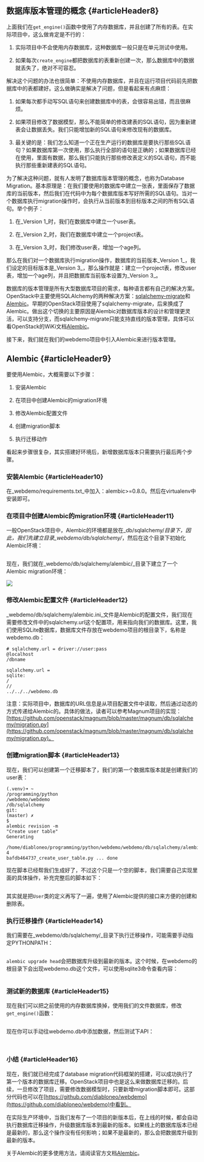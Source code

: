 ## 数据库版本管理的概念 {#articleHeader8}

上面我们在`get_engine()`函数中使用了内存数据库，并且创建了所有的表。在实际项目中，这么做肯定是不行的：

1. 实际项目中不会使用内存数据库，这种数据库一般只是在单元测试中使用。

2. 如果每次`create_engine`都把数据库的表重新创建一次，那么数据库中的数据就丢失了，绝对不可容忍。

解决这个问题的办法也很简单：不使用内存数据库，并且在运行项目代码前先把数据库中的表都建好。这么做确实是解决了问题，但是看起来有点麻烦：

1. 如果每次都手动写SQL语句来创建数据库中的表，会很容易出错，而且很麻烦。

2. 如果项目修改了数据模型，那么不能简单的修改建表的SQL语句，因为重新建表会让数据丢失。我们只能增加新的SQL语句来修改现有的数据库。

3. 最关键的是：我们怎么知道一个正在生产运行的数据库是要执行那些SQL语句？如果数据库第一次使用，那么执行全部的语句是正确的；如果数据库已经在使用，里面有数据，那么我们只能执行那些修改表定义的SQL语句，而不能执行那些重新建表的SQL语句。

为了解决这种问题，就有人发明了数据库版本管理的概念，也称为Database Migration。基本原理是：在我们要使用的数据库中建立一张表，里面保存了数据库的当前版本，然后我们在代码中为每个数据库版本写好所需的SQL语句。当对一个数据库执行migration操作时，会执行从当前版本到目标版本之间的所有SQL语句。举个例子：

1. 在_Version 1_时，我们在数据库中建立一个user表。

2. 在_Version 2_时，我们在数据库中建立一个project表。

3. 在_Version 3_时，我们修改user表，增加一个age列。

那么在我们对一个数据库执行migration操作，数据库的当前版本_Version 1_，我们设定的目标版本是_Version 3_，那么操作就是：建立一个project表，修改user表，增加一个age列，并且把数据库当前版本设置为_Version 3_。

数据库的版本管理是所有大型数据库项目的需求，每种语言都有自己的解决方案。OpenStack中主要使用SQLAlchemy的两种解决方案：[sqlalchemy-migrate](https://github.com/openstack/sqlalchemy-migrate)和[Alembic](https://alembic.readthedocs.org/en/latest/)。早期的OpenStack项目使用了sqlalchemy-migrate，后来换成了Alembic。做出这个切换的主要原因是Alembic对数据库版本的设计和管理更灵活，可以支持分支，而sqlalchemy-migrate只能支持直线的版本管理，具体可以看OpenStack的WiKi文档[Alembic](https://wiki.openstack.org/wiki/Obsolete:Alembic)。

接下来，我们就在我们的webdemo项目中引入Alembic来进行版本管理。

## Alembic {#articleHeader9}

要使用Alembic，大概需要以下步骤：

1. 安装Alembic

2. 在项目中创建Alembic的migration环境

3. 修改Alembic配置文件

4. 创建migration脚本

5. 执行迁移动作

看起来步骤很复杂，其实搭建好环境后，新增数据库版本只需要执行最后两个步骤。

### 安装Alembic {#articleHeader10}

在_webdemo/requirements.txt_中加入：alembic&gt;=0.8.0。然后在virtualenv中安装即可。

### 在项目中创建Alembic的migration环境 {#articleHeader11}

一般OpenStack项目中，Alembic的环境都是放在_db/sqlalchemy/_目录下，因此，我们先建立目录_webdemo/db/sqlalchemy/_，然后在这个目录下初始化Alembic环境：

```

```

现在，我们就在_webdemo/db/sqlalchemy/alembic/_目录下建立了一个Alembic migration环境：

![](https://segmentfault.com/img/bVsT0t)

### 修改Alembic配置文件 {#articleHeader12}

_webdemo/db/sqlalchemy/alembic.ini_文件是Alembic的配置文件，我们现在需要修改文件中的sqlalchemy.url这个配置项，用来指向我们的数据库。这里，我们使用SQLite数据库，数据库文件存放在webdemo项目的根目录下，名称是webdemo.db：

```
# sqlalchemy.url = driver://user:pass
@localhost
/dbname

sqlalchemy.url = 
sqlite:
/
//
../../../webdemo.db
```

注意：实际项目中，数据库的URL信息是从项目配置文件中读取，然后通过动态的方式传递给Alembic的。具体的做法，读者可以参考Magnum项目的实现：[https://github.com/openstack/magnum/blob/master/magnum/db/sqlalchemy/migration.py](https://github.com/openstack/magnum/blob/master/magnum/db/sqlalchemy/migration.py)。

### 创建migration脚本 {#articleHeader13}

现在，我们可以创建第一个迁移脚本了，我们的第一个数据库版本就是创建我们的user表：

```
(.venv)➜ ~
/programming/python
/webdemo/webdemo
/db/sqlalchemy
git:
(master) ✗ 
$ 
alembic revision -m 
"Create user table"
Generating
 /home/diabloneo/programming/python/webdemo/webdemo/db/sqlalchemy/alembic/versions/
4
bafdb464737_create_user_table.py ... done
```

现在脚本已经帮我们生成好了，不过这个只是一个空的脚本，我们需要自己实现里面的具体操作，补充完整后的脚本如下：

```

```

其实就是把`User`类的定义再写了一遍，使用了Alembic提供的接口来方便的创建和删除表。

### 执行迁移操作 {#articleHeader14}

我们需要在_webdemo/db/sqlalchemy/_目录下执行迁移操作，可能需要手动指定PYTHONPATH：

```

```

`alembic upgrade head`会把数据库升级到最新的版本。这个时候，在webdemo的根目录下会出现webdemo.db这个文件，可以使用sqlite3命令查看内容：

```

```

### 测试新的数据库 {#articleHeader15}

现在我们可以把之前使用的内存数据库换掉，使用我们的文件数据库，修改`get_engine()`函数：

```

```

现在你可以手动往webdemo.db中添加数据，然后测试下API：

```
 
```

### 小结 {#articleHeader16}

现在，我们就已经完成了database migration代码框架的搭建，可以成功执行了第一个版本的数据库迁移。OpenStack项目中也是这么来做数据库迁移的。后续，一旦修改了项目，需要修改数据模型时，只要新增migration脚本即可。这部分代码也可以在[https://github.com/diabloneo/webdemo](https://github.com/diabloneo/webdemo)中看到。

在实际生产环境中，当我们发布了一个项目的新版本后，在上线的时候，都会自动执行数据库迁移操作，升级数据库版本到最新的版本。如果线上的数据库版本已经是最新的，那么这个操作没有任何影响；如果不是最新的，那么会把数据库升级到最新的版本。

关于Alembic的更多使用方法，请阅读官方文档[Alembic](https://alembic.readthedocs.org/en/latest/)。

